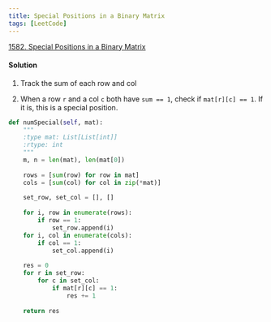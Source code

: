 ```yaml
---
title: Special Positions in a Binary Matrix
tags: [LeetCode]
---
```


[1582. Special Positions in a Binary Matrix](https://leetcode.com/problems/special-positions-in-a-binary-matrix/)
#### Solution
1. Track the sum of each row and col

1. When a row `r` and a col `c` both have `sum == 1`, check if `mat[r][c] == 1`.
If it is, this is a special position.

```python
def numSpecial(self, mat):
    """
    :type mat: List[List[int]]
    :rtype: int
    """
    m, n = len(mat), len(mat[0])
    
    rows = [sum(row) for row in mat]
    cols = [sum(col) for col in zip(*mat)]
    
    set_row, set_col = [], []
    
    for i, row in enumerate(rows):
        if row == 1:
            set_row.append(i)
    for i, col in enumerate(cols):
        if col == 1:
            set_col.append(i)
    
    res = 0
    for r in set_row:
        for c in set_col:
            if mat[r][c] == 1:
                res += 1
    
    return res
```